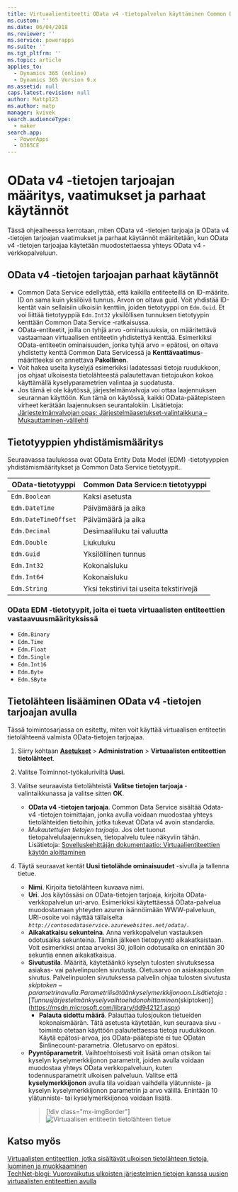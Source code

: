 ```yaml
---
title: Virtuaalientiteetti OData v4 -tietopalvelun käyttäminen Common Data Servicen kanssa | MicrosoftDocs
ms.custom: ''
ms.date: 06/04/2018
ms.reviewer: ''
ms.service: powerapps
ms.suite: ''
ms.tgt_pltfrm: ''
ms.topic: article
applies_to:
  - Dynamics 365 (online)
  - Dynamics 365 Version 9.x
ms.assetid: null
caps.latest.revision: null
author: Mattp123
ms.author: matp
manager: kvivek
search.audienceType:
  - maker
search.app:
  - PowerApps
  - D365CE
---
```


# <a name="odata-v4-data-provider-configuration-requirements-and-best-practices"></a> OData v4 -tietojen tarjoajan määritys, vaatimukset ja parhaat käytännöt

Tässä ohjeaiheessa kerrotaan, miten OData v4 -tietojen tarjoaja ja OData v4 -tietojen tarjoajan vaatimukset ja parhaat käytännöt määritetään, kun OData v4 -tietojen tarjoajaa käytetään muodostettaessa yhteys OData v4 -verkkopalveluun. 

## <a name="odata-v4-data-provider-best-practices"></a>OData v4 -tietojen tarjoajan parhaat käytännöt

- Common Data Service edellyttää, että kaikilla entiteeteillä on ID-määrite. ID on sama kuin yksilöivä tunnus. Arvon on oltava guid.  Voit yhdistää ID-kentät vain sellaisiin ulkoisiin kenttiin, joiden tietotyyppi on `Edm.Guid`.  Et voi liittää tietotyyppiä `Edm.Int32` yksilöllisen tunnuksen tietotyypin kenttään Common Data Service -ratkaisussa.
-  OData-entiteetit, joilla on tyhjä arvo -ominaisuuksia, on määritettävä vastaamaan virtuaalisen entiteetin yhdistettyä kenttää. Esimerkiksi OData-entiteetin ominaisuuden, jonka tyhjä arvo = epätosi, on oltava yhdistetty kenttä Common Data Servicessä ja **Kenttävaatimus**-määritteeksi on annettava **Pakollinen**. 
- Voit hakea useita kyselyjä esimerkiksi ladatessasi tietoja ruudukkoon, jos ohjaat ulkoisesta tietolähteestä palautettavan tietojoukon kokoa käyttämällä kyselyparametrien valintaa ja suodatusta.
- Jos tämä ei ole käytössä, järjestelmänvalvoja voi ottaa laajennuksen seurannan käyttöön. Kun tämä on käytössä, kaikki OData-päätepisteen virheet kerätään laajennuksen seurantalokiin. Lisätietoja: [Järjestelmänvalvojan opas: Järjestelmäasetukset-valintaikkuna – Mukauttaminen-välilehti](/dynamics365/customer-engagement/admin/system-settings-dialog-box-customization-tab) 

## <a name="data-type-mapping"></a>Tietotyyppien yhdistämismääritys

Seuraavassa taulukossa ovat OData Entity Data Model (EDM) -tietotyyppien yhdistämismääritykset ja Common Data Service tietotyypit.. 

|OData-tietotyyppi|Common Data Service:n tietotyyppi  |
|---------|---------|
|`Edm.Boolean`|Kaksi asetusta|
|`Edm.DateTime`|Päivämäärä ja aika|
|`Edm.DateTimeOffset`|Päivämäärä ja aika|
|`Edm.Decimal`|Desimaaliluku tai valuutta|
|`Edm.Double`|Liukuluku|
|`Edm.Guid`|Yksilöllinen tunnus|
|`Edm.Int32`|Kokonaisluku|
|`Edm.Int64`|Kokonaisluku|
|`Edm.String`|Yksi tekstirivi tai useita tekstirivejä|


### <a name="odata-edm-data-types-that-are-not-supported-for-mapping-with-virtual-entities"></a>OData EDM -tietotyypit, joita ei tueta virtuaalisten entiteettien vastaavuusmäärityksissä 

- `Edm.Binary`
- `Edm.Time` 
- `Edm.Float`
- `Edm.Single` 
- `Edm.Int16` 
- `Edm.Byte` 
- `Edm.SByte`

 
## <a name="add-a-data-source-using-the-odata-v4-data-provider"></a>Tietolähteen lisääminen OData v4 -tietojen tarjoajan avulla

Tässä toimintosarjassa on esitetty, miten voit käyttää virtuaalisen entiteetin tietolähteenä valmista OData-tietojen tarjoajaa.   
  
1. Siirry kohtaan **[Asetukset](../model-driven-apps/advanced-navigation.md#settings)** > **Administration** > **Virtuaalisten entiteettien tietolähteet**.  
1. Valitse Toiminnot-työkaluriviltä **Uusi**.  
1. Valitse seuraavista tietolähteistä **Valitse tietojen tarjoaja** -valintaikkunassa ja valitse sitten **OK**.  
  
    - **OData v4 -tietojen tarjoaja**. Common Data Service sisältää Odata-v4 -tietojen toimittajan, jonka avulla voidaan muodostaa yhteys tietolähteiden tietoihin, jotka tukevat OData v4 avoin standardia.  
    - *Mukautettujen tietojen tarjoaja*. Jos olet tuonut tietopalvelulaajennuksen, tietopalvelu tulee näkyviin tähän. Lisätietoja:  [Sovelluskehittäjän dokumentaatio: Virtuaalientiteettien käytön aloittaminen](/dynamics365/customer-engagement/developer/virtual-entities/get-started-ve)  
    
1. Täytä seuraavat kentät **Uusi tietolähde ominaisuudet** -sivulla ja tallenna tietue.  
  
    - **Nimi**. Kirjoita tietolähteen kuvaava nimi.  
    - **Uri**. Jos käytössäsi on OData-tietojen tarjoaja, kirjoita OData-verkkopalvelun uri-arvo. Esimerkiksi käytettäessä OData-palvelua muodostamaan yhteyden azuren isännöimään WWW-palveluun, URI-osoite voi näyttää tällaiselta *`http://contosodataservice.azurewebsites.net/odata/`*.  
    - **Aikakatkaisu sekunteina**. Anna verkkopalvelun vastauksen odotusaika sekunteina. Tämän jälkeen tietopyyntö aikakatkaistaan. Voit esimerkiksi antaa arvoksi 30, jolloin odotusaika on enintään 30 sekuntia ennen aikakatkaisua.  
    - **Sivutustila**. Määritä, käytetäänkö kyselyn tulosten sivutuksessa asiakas- vai palvelinpuolen sivutusta. Oletusarvo on asiakaspuolen sivutus. Palvelinpuolen sivutuksessa palvelin ohjaa tulosten sivutusta $skiptoken-parametrin avulla. Parametri lisätään kyselymerkkijonoon. Lisätietoja: [Tunnusjärjestelmän kyselyvaihtoehdon ohittaminen ($skiptoken)](https://msdn.microsoft.com/library/dd942121.aspx)  
        -  **Palauta sidottu määrä**. Palauttaa tulosjoukon tietueiden kokonaismäärän. Tätä asetusta käytetään, kun seuraava sivu -toiminto otetaan käyttöön palautettaessa tietoja ruudukkoon. Käytä epätosi-arvoa, jos OData-päätepiste ei tue ODatan $inlinecount-parametria. Oletusarvo on epätosi.
    - **Pyyntöparametrit**. Vaihtoehtoisesti voit lisätä oman otsikon tai kyselyn kyselymerkkijonon parametrit, joiden avulla voidaan muodostaa yhteys OData verkkopalveluun, kuten todennusparametrit ulkoisen palveluun. Valitse että **kyselymerkkijonon** avulla tila voidaan vaihdella ylätunniste- ja kyselyn kyselymerkkijonon parametrin ja arvo välillä. Enintään 10 ylätunniste- tai kyselymerkkijonoa voidaan lisätä. 
        > [!div class="mx-imgBorder"] 
        > ![Virtuaalisen entiteetin tietolähteen tietue](media/virtual-entity-data-source.png) 


## <a name="see-also"></a>Katso myös  

[Virtuaalisten entiteettien, jotka sisältävät ulkoisen tietolähteen tietoja, luominen ja muokkaaminen](create-edit-virtual-entities.md) <br/>
[TechNet-blogi: Vuorovaikutus ulkoisten järjestelmien tietojen kanssa uusien virtuaalisten entiteettien avulla](https://blogs.technet.microsoft.com/lystavlen/2017/09/08/virtual-entities/)
